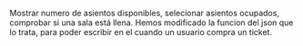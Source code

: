 Mostrar numero de asientos disponibles, selecionar asientos ocupados, comprobar si una sala está llena.
Hemos modificado la funcion del json que lo trata, para poder escribir en el cuando un usuario compra un ticket.
